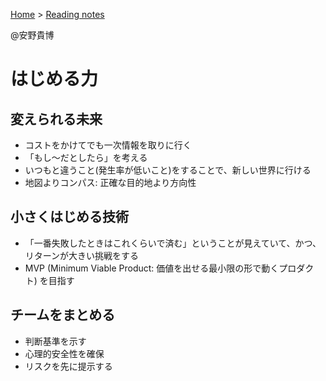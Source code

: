 ---
---
<link rel="stylesheet" href="/assets/css/my-style.css">

[Home](/) > [Reading notes](/reading_notes/)

@安野貴博

はじめる力
===

## 変えられる未来

* コストをかけてでも一次情報を取りに行く
* 「もし〜だとしたら」を考える
* いつもと違うこと(発生率が低いこと)をすることで、新しい世界に行ける
* 地図よりコンパス: 正確な目的地より方向性


## 小さくはじめる技術

* 「一番失敗したときはこれくらいで済む」ということが見えていて、かつ、リターンが大きい挑戦をする
* MVP (Minimum Viable Product: 価値を出せる最小限の形で動くプロダクト) を目指す


## チームをまとめる

* 判断基準を示す
* 心理的安全性を確保
* リスクを先に提示する
